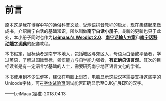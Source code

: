 # 前言

原本这是我在博客中写的通俗科普文章，受[潮语拼音教程](https://kahaani.github.io/gatian/index.html)的启发，现在集结起来做成书，介绍南宁白话的基础知识，所以叫做**南宁白话小册子**，最新的更新也只于此处，本小册子同时也作为[**Leimaau's Webdict 2.0**](https://leimaau.github.io/leimaau-webdict2/)、[**南宁话输入方案**](https://github.com/leimaau/naamning_jyutping)和[**南宁话移动端字词典**](https://github.com/leimaau/naamning-dictionary)的配套教程。

本书假定，目标读者是南宁本地人，包括城区与郊区人，母语为白话或平话者，学过英语，了解过国际音标，领悟能力与自学能力强者，**有正确的语言观**。其次的目标读者是有一定语言学基础的人士，需要研究南宁地区语言文化的学者。

本书使用到不少生僻字，建议在电脑上浏览，电脑显示这些汉字需要支持这些字的Unicode字体，可在[字体试验页](https://ctext.org/font-test-page/zhs)测试能否正确显示至CJK扩展E区的汉字。

——LeiMaau(狸猫) 2018.04.13
